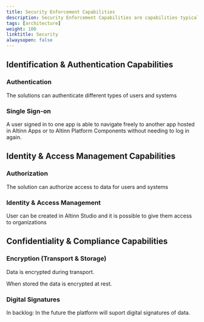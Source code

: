 ```yaml
---
title: Security Enforcement Capabilities
description: Security Enforcement Capabilities are capabilities typical provided by common architecture components 
tags: [architecture]
weight: 100
linktitle: Security
alwaysopen: false
---
```


## Identification & Authentication Capabilities

### Authentication
The solutions can authenticate different types of users and systems

### Single Sign-on 
A user signed in to one app is able to navigate freely to another app hosted in Altinn Apps or to Altinn Platform Components without needing to log in again.

## Identity & Access Management Capabilities

### Authorization
The solution can authorize access to data for users and systems

### Identity & Access Management
User can be created in Altinn Studio and it is possible to give them access to organizations

## Confidentiality & Compliance Capabilities

### Encryption (Transport & Storage)
Data is encrypted during transport.

When stored the data is encrypted at rest.

### Digital Signatures
In backlog: In the future the platform will suport digital signatures of data.
